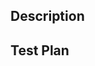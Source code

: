 <!--
  Hey there, thanks for fixing this bug! Please fill in this form so that we
  can quickly review and merge this PR.
-->

## Description

<!-- What was the bug and how did you fix it? -->

<!--
  What are the issues that get closed by this PR?

  For example,
  Closes #19
  Fixes #10
-->

## Test Plan

<!-- Which tests did you change? If you have added more code, do the tests cover it? -->
